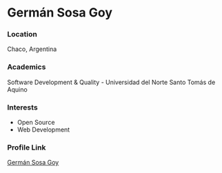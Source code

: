 # Germán Sosa Goy

### Location

Chaco, Argentina

### Academics

Software Development & Quality - Universidad del Norte Santo Tomás de Aquino

### Interests

- Open Source
- Web Development

### Profile Link

[Germán Sosa Goy](https://github.com/germansosagoy)